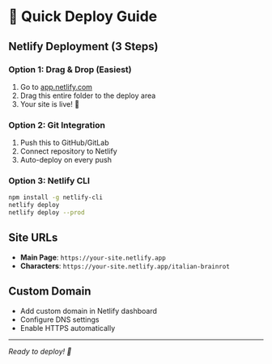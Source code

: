 # 🚀 Quick Deploy Guide

## Netlify Deployment (3 Steps)

### Option 1: Drag & Drop (Easiest)
1. Go to [app.netlify.com](https://app.netlify.com)
2. Drag this entire folder to the deploy area
3. Your site is live! 🎉

### Option 2: Git Integration
1. Push this to GitHub/GitLab
2. Connect repository to Netlify
3. Auto-deploy on every push

### Option 3: Netlify CLI
```bash
npm install -g netlify-cli
netlify deploy
netlify deploy --prod
```

## Site URLs
- **Main Page**: `https://your-site.netlify.app`
- **Characters**: `https://your-site.netlify.app/italian-brainrot`

## Custom Domain
- Add custom domain in Netlify dashboard
- Configure DNS settings
- Enable HTTPS automatically

---
*Ready to deploy! 🍝*
